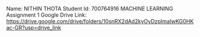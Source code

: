 Name: NITHIN THOTA
Student Id: 700764916
MACHINE LEARNING Assignment 1
Google Drive Link: https://drive.google.com/drive/folders/10snRX2dAd2kyOyDzpImaIwKG0HKac-GR?usp=drive_link
